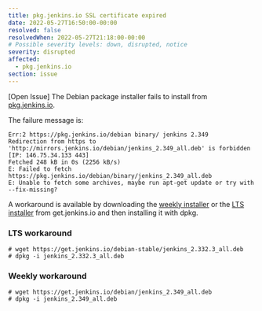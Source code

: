 ```yaml
---
title: pkg.jenkins.io SSL certificate expired
date: 2022-05-27T16:50:00-00:00
resolved: false
resolvedWhen: 2022-05-27T21:18:00-00:00
# Possible severity levels: down, disrupted, notice
severity: disrupted
affected:
  - pkg.jenkins.io
section: issue
---
```


[Open Issue]
The Debian package installer fails to install from [pkg.jenkins.io](https://pkg.jenkins.io).

The failure message is:
```
Err:2 https://pkg.jenkins.io/debian binary/ jenkins 2.349
Redirection from https to 'http://mirrors.jenkins.io/debian/jenkins_2.349_all.deb' is forbidden [IP: 146.75.34.133 443]
Fetched 248 kB in 0s (2256 kB/s)
E: Failed to fetch https://pkg.jenkins.io/debian/binary/jenkins_2.349_all.deb
E: Unable to fetch some archives, maybe run apt-get update or try with --fix-missing?
```

A workaround is available by downloading the [weekly installer](https://get.jenkins.io/debian/) or the [LTS installer](https://get.jenkins.io/debian-stable/) from get.jenkins.io and then installing it with dpkg.

### LTS workaround

```
# wget https://get.jenkins.io/debian-stable/jenkins_2.332.3_all.deb
# dpkg -i jenkins_2.332.3_all.deb
```

### Weekly workaround

```
# wget https://get.jenkins.io/debian/jenkins_2.349_all.deb
# dpkg -i jenkins_2.349_all.deb
```
